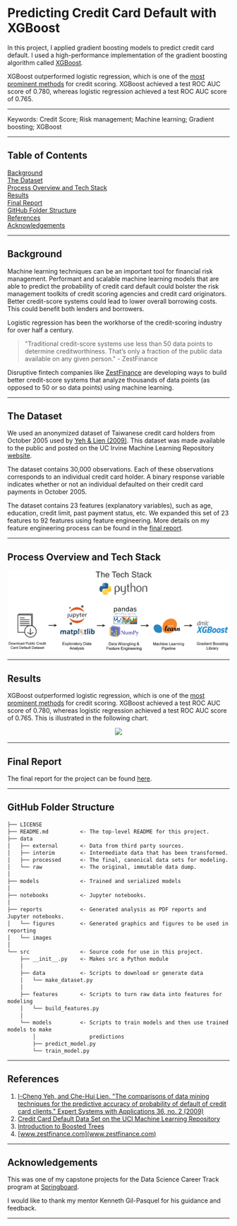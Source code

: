 Predicting Credit Card Default with XGBoost
==============================


In this project, I applied gradient boosting models to predict credit card default.  I used a high-performance implementation of the gradient boosting algorithm called [XGBoost](http://xgboost.readthedocs.io/en/latest/model.html).  

XGBoost outperformed logistic regression, which is one of the [most prominent methods](https://www2.deloitte.com/content/dam/Deloitte/global/Documents/Financial-Services/gx-be-aers-fsi-credit-scoring.pdf) for credit scoring.  XGBoost achieved a test ROC AUC score of 0.780, whereas logistic regression achieved a test ROC AUC score of 0.765.

------------

Keywords:  Credit Score; Risk management; Machine learning; Gradient boosting; XGBoost

------------


## Table of Contents

[Background](#background)  
[The Dataset](#the-dataset)  
[Process Overview and Tech Stack](#process-overview-and-tech-stack)   
[Results](#results)   
[Final Report](#final-report)   
[GitHub Folder Structure](#github-folder-structure)  
[References](#references)  
[Acknowledgements](#acknowledgements)

------------

## Background

Machine learning techniques can be an important tool for financial risk management.  Performant and scalable machine learning models that are able to predict the probability of credit card default could bolster the risk management toolkits of credit scoring agencies and credit card originators.  Better credit-score systems could lead to lower overall borrowing costs.  This could benefit both lenders and borrowers.

Logistic regression has been the workhorse of the credit-scoring industry for over half a century.  

>  "Traditional credit-score systems use less than 50 data points to determine creditworthiness. That’s only a fraction of the public data available on any given person." - ZestFinance

Disruptive fintech companies like [ZestFinance](https://www.zestfinance.com/our-story) are developing ways to build better credit-score systems that analyze thousands of data points (as opposed to 50 or so data points) using machine learning.  


------------

## The Dataset

We used an anonymized dataset of Taiwanese credit card holders from October 2005 used by [Yeh & Lien (2009)](https://pdfs.semanticscholar.org/1cac/ac4f0ea9fdff3cd88c151c94115a9fddcf33.pdf).  This dataset was made available to the public and posted on the UC Irvine Machine Learning Repository [website](https://archive.ics.uci.edu/ml/datasets/default%20of%20credit%20card%20clients).  

The dataset contains 30,000 observations.  Each of these observations corresponds to an individual credit card holder.  A binary response variable indicates whether or not an individual defaulted on their credit card payments in October 2005.

The dataset contains 23 features (explanatory variables), such as age, education, credit limit, past payment status, etc.  We expanded this set of 23 features to 92 features using feature engineering.  More details on my feature engineering process can be found in the [final report](#final-report).

------------

## Process Overview and Tech Stack

![tech-stack](reports/images/tech-stack.png)

------------

## Results

XGBoost outperformed logistic regression, which is one of the [most prominent methods](https://www2.deloitte.com/content/dam/Deloitte/global/Documents/Financial-Services/gx-be-aers-fsi-credit-scoring.pdf) for credit scoring.  XGBoost achieved a test ROC AUC score of 0.780, whereas logistic regression achieved a test ROC AUC score of 0.765.  This is illustrated in the following chart.


<!---  
![roc_curve](reports/figures/roc_curve.png)

<img src="https://raw.githubusercontent.com/zkneupper/Default-Prediction-Capstone/master/reports/figures/roc_curve.png" width="500">
--->

<center><img src="https://raw.githubusercontent.com/zkneupper/Default-Prediction-Capstone/master/reports/figures/roc_curve.png" width="500"></center>


------------

## Final Report

The final report for the project can be found [here](https://github.com/zkneupper/Default-Prediction-Capstone/blob/master/reports/Final-Report_Predicting-Credit-Card-Default-with-XGBoost.pdf).

------------

## GitHub Folder Structure

    ├── LICENSE
    ├── README.md          <- The top-level README for this project.
    ├── data
    │   ├── external       <- Data from third party sources.
    │   ├── interim        <- Intermediate data that has been transformed.    
    │   ├── processed      <- The final, canonical data sets for modeling.
    │   └── raw            <- The original, immutable data dump.
    │
    ├── models             <- Trained and serialized models
    │
    ├── notebooks          <- Jupyter notebooks.
    │
    ├── reports            <- Generated analysis as PDF reports and Jupyter notebooks.
    │   └── figures        <- Generated graphics and figures to be used in reporting
    │   └── images    
    │
    └── src                <- Source code for use in this project.
        ├── __init__.py    <- Makes src a Python module
        │
        ├── data           <- Scripts to download or generate data
        │   └── make_dataset.py
        │
        ├── features       <- Scripts to turn raw data into features for modeling
        │   └── build_features.py
        │
        └── models         <- Scripts to train models and then use trained models to make
            │                 predictions
            ├── predict_model.py
            └── train_model.py


------------

## References

1. [I-Cheng Yeh, and Che-Hui Lien. "The comparisons of data mining techniques for the predictive accuracy of probability of default of credit card clients." Expert Systems with Applications 36, no. 2 (2009)](https://pdfs.semanticscholar.org/1cac/ac4f0ea9fdff3cd88c151c94115a9fddcf33.pdf)
2. [Credit Card Default Data Set on the UCI Machine Learning Repository](https://archive.ics.uci.edu/ml/datasets/default%20of%20credit%20card%20clients)
3. [Introduction to Boosted Trees](http://xgboost.readthedocs.io/en/latest/model.html)
4. [www.zestfinance.com](www.zestfinance.com)


------------

## Acknowledgements


This was one of my capstone projects for the Data Science Career Track program at [Springboard](https://www.springboard.com/workshops/data-science-career-track).  

I would like to thank my mentor Kenneth Gil-Pasquel for his guidance and feedback.  

------------
